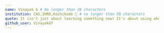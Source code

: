 ```yaml
---
name: Vinayak G # No longer than 28 characters
institution: CAS,IHRD,Kozhikode 🚩 # no longer than 58 characters
quote: It isn't just about learning something new! It's about using where it is matters! # no longer than 100 characters, avoid using quotes(") to guarantee the format remains the same.
github_user: VinayakGT
---
```

